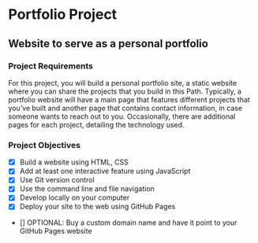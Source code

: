 # Portfolio Project

## Website to serve as a personal portfolio

### Project Requirements

For this project, you will build a personal portfolio site, a static website where you can share
the projects that you build in this Path. Typically, a portfolio website will have a main page
that features different projects that you’ve built and another page that contains contact information,
in case someone wants to reach out to you. Occasionally, there are additional pages for each project,
detailing the technology used.

### Project Objectives

- [x] Build a website using HTML, CSS
- [x] Add at least one interactive feature using JavaScript
- [x] Use Git version control
- [x] Use the command line and file navigation
- [x] Develop locally on your computer
- [x] Deploy your site to the web using GitHub Pages
- [] OPTIONAL: Buy a custom domain name and have it point to your GitHub Pages website
